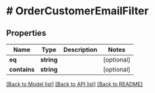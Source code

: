# # OrderCustomerEmailFilter

## Properties

Name | Type | Description | Notes
------------ | ------------- | ------------- | -------------
**eq** | **string** |  | [optional]
**contains** | **string** |  | [optional]

[[Back to Model list]](../../README.md#models) [[Back to API list]](../../README.md#endpoints) [[Back to README]](../../README.md)
